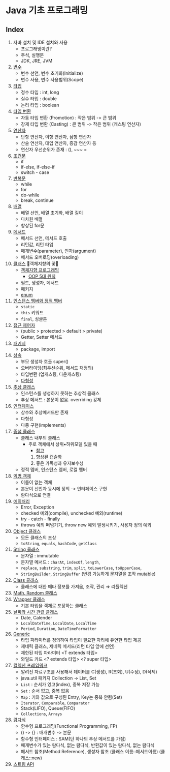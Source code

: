 # Java 기초 프로그래밍

## Index
1. 자바 설치 및 IDE 설치와 사용
   - 프로그래밍이란?
   - 주석, 실행문
   - JDK, JRE, JVM
2. [변수](src/variable)
   - 변수 선언, 변수 초기화(Initialize)
   - 변수 사용, 변수 사용범위(Scope)
3. [타입](src/variable)
   - 정수 타입 : int, long
   - 실수 타입 : double
   - 논리 타입 : boolean
4. [타입 변환](src/variable)
   - 자동 타입 변환 (Promotion) : 작은 범위 -> 큰 범위
   - 강제 타입 변환 (Casting) : 큰 범위 -> 작은 범위 (캐스팅 연산자)
5. [연산자](src/operator)
   - 단항 연산자, 이항 연산자, 삼항 연산자
   - 산술 연산자, 대입 연산자, 증감 연산자 등
   - 연산자 우선순위가 존재 : (), ~~~ =
6. [조건문](src/condition)
   - if
   - if-else, if-else-if
   - switch - case
7. [반복문](src/loop) 
   - while
   - for
   - do-while
   - break, continue
8. [배열](src/array)
   - 배열 선언, 배열 초기화, 배열 길이
   - 다차원 배열
   - 향상된 for문
9. [메서드](src/method)
   - 메서드 선언, 메서드 호출
   - 리턴값, 리턴 타입
   - 매개변수(parameter), 인자(argument)
   - 메서드 오버로딩(overloading)
10. [클래스](src/class0) 🌻객체지향의 꽃🌻
    - [객체지향 프로그래밍](src/class1)
      - [OOP 5대 원칙](src/solid)
    - 필드, 생성자, 메서드
    - 패키지
    - [enum](src/enum0)
11. [인스턴스 멤버와 정적 멤버](src/static0)
    - `static`
    - `this` 키워드
    - `final`, 싱글톤
12. [접근 제어자](src/access_modifier)
    - (public > protected > default > private)
    - Getter, Setter 메서드 
13. [패키지](src/package0)
    - package, import
14. [상속](src/inheritance)
    - 부모 생성자 호출 super()
    - 오버라이딩(최우선순위, 메서드 재정의)
    - 타입변환 (업캐스팅, 다운캐스팅)
    - [다형성](src/polymorphism)
15. [추상 클래스](src/polymorphism/abstraction)
    - 인스턴스를 생성하지 못하는 추상적 클래스
    - 추상 메서드 : 본문이 없음. overriding 강제
16. [인터페이스](src/polymorphism/interface0) 
    - 상수와 추상메서드만 존재
    - 다형성
    - 다중 구현(implements)
17. [중첩 클래스](src/nested)
    - 클래스 내부의 클래스
      - 주로 객체에서 상위▪하위모델 있을 때
        - [참고](https://sjh836.tistory.com/145) 
        1. 향상된 캡슐화
        2. 좋은 가독성과 유지보수성
    - 정적 멤버, 인스턴스 멤버, 로컬 멤버
18. [익명 객체](src/nested/anonymous_interface)
    - 이름이 없는 객체
    - 본문이 선언과 동시에 정의 -> 인터페이스 구현
    - 람다식으로 연결 
19. [예외처리](src/exception) 
    - Error, Exception
    - checked 예외(compile), unchecked 예외(runtime)
    - try - catch - finally
    - throws 예외 떠넘기기, throw new 예외 발생시키기, 사용자 정의 예외 
20. [Object 클래스](src/library/lang)
    - 모든 클래스의 조상
    - `toString`, `equals`, `hashCode`, `getClass`
21. [String 클래스](src/library/lang)
    - 문자열 : immutable
    - 문자열 메서드 : `charAt`, `indexOf`, `length`,
    - `replace`, `substring`, `trim`, `split`, `toLowerCase`, `toUpperCase`,
    - `StringBuilder`, `StringBuffer` (변경 가능하게 문자열을 조작 mutable)
22. [Class 클래스](src/library/lang)
    - 클래스에 대한 메타 정보를 가져옴, 조작, 관리 ⇒ 리플렉션
23. [Math, Random 클래스](src/library/util)
24. [Wrapper 클래스]((src/library/lang))
    - 기본 타입을 객체로 포장하는 클래스
25. [날짜와 시간 관련 클래스]((src/library/util))
    - Date, Calender
    - `LocalDateTime`, `LocalDate`, `LocalTime`
    - `Period`, `Duration`, `DateTimeFormatter`
26. [Generic](src/generic)
    - <T> 타입 파라미터를 정의하여 타입이 필요한 자리에 유연한 타입 제공
    - 제네릭 클래스, 제네릭 메서드(리턴 타입 앞에 선언)
    - 제한된 타입 파라미터 <T extends 타입>
    - 와일드 카드 <? extends 타입> <? super 타입>
27. [컬렉션 프레임워크](src/collection)
    - 알려진 자료구조를 사용해서 데이터를 C(생성), R(조회), U(수정), D(삭제)
    - java.util 패키지 Collection -> List, Set
    - `List` : 순서가 있고(index), 중복 저장 가능
    - `Set` : 순서 없고, 중복 없음
    - `Map` : 키와 값으로 구성된 Entry, Key는 중복 안됨(Set)
    - `Iterator`, `Comparable`, `Comparator`
    - Stack(LIFO), Queue(FIFO)
    - `Collections`, `Arrays`
28. [람다식](src/lambda)
    - 함수형 프로그래밍(Functional Programming, FP)
    - () -> {} : 매개변수 -> 본문
    - 함수형 인터페이스 : SAM(단 하나의 추상 메서드를 가짐)
    - 매개변수가 있는 람다식, 없는 람다식, 반환값이 있는 람다식, 없는 람다식
    - 메서드 참조(Method Reference), 생성자 참조 (클래스 이름::메서드이름) (클래스::new)
29. [스트림 API](src/stream)
